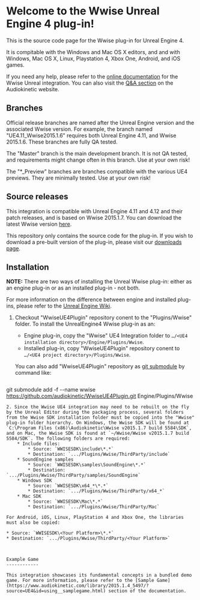 Welcome to the Wwise Unreal Engine 4 plug-in!
=================================================

This is the source code page for the Wwise plug-in for Unreal Engine 4.

It is compitable with the Windows and Mac OS X editors, and and with Windows, Mac OS X, Linux, Playstation 4, Xbox One, Android, and iOS games.

If you need any help, please refer to the [online documentation](https://www.audiokinetic.com/library/2015.1.6_5553/?source=UE4&id=index.html) for the Wwise Unreal integration. You can also visit the [Q&A section](https://www.audiokinetic.com/qa/) on the Audiokinetic website.


Branches
--------

Official release branches are named after the Unreal Engine version and the associated Wwise version. For example, the branch named "UE4.11_Wwise2015.1.6" requires both Unreal Engine 4.11, and Wwise 2015.1.6. These branches are fully QA tested.

The "Master" branch is the main development branch. It is not QA tested, and requirements might change often in this branch. Use at your own risk!

The "*_Preview" branches are branches compatible with the various UE4 previews. They are minimally tested. Use at your own risk!


Source releases
---------------

This integration is compatible with Unreal Engine 4.11 and 4.12 and their patch releases, and is based on Wwise 2015.1.7. You can download the latest Wwise version [here](http://www.audiokinetic.com/downloads/).

This repository only contains the source code for the plug-in. If you wish to download a pre-built version of the plug-in, please visit our [downloads page](http://www.audiokinetic.com/downloads/).

Installation
------------

**NOTE:** There are two ways of installing the Unreal Wwise plug-in: either as an engine plug-in or as an installed plug-in - not both.

For more information on the difference between engine and installed plug-ins, please refer to the [Unreal Engine Wiki](https://wiki.unrealengine.com/An_Introduction_to_UE4_Plugins#Engine_vs._Installed).

1. Checkout "WwiseUE4Plugin" repository conent to the "Plugins/Wwise" folder. To install the UnrealEngine4 Wwise plug-in as an:
	* Engine plug-in, copy the "Wwise" UE4 Integration folder to `…/<UE4 installation directory>/Engine/Plugins/Wwise`.
	* Installed plug-in, copy "WwiseUE4Plugin" repository conent to `…/<UE4 project directory>/Plugins/Wwise`.

    You can also add "WwiseUE4Plugin" repository as [git submodule](https://git-scm.com/docs/git-submodule) by command like:
    ```bash
git submodule add -f --name wwise https://github.com/audiokinetic/WwiseUE4Plugin.git Engine/Plugins/Wwise
```
2. Since the Wwise UE4 integration may need to be rebuilt on the fly by the Unreal Editor during the packaging process, several folders from the Wwise SDK installation folder must be copied into the "Wwise" plug-in folder hierarchy. On Windows, the Wwise SDK will be found at `C:\Program Files (x86)\Audiokinetic\Wwise v2015.1.7 build 5584\SDK`, and on Mac, the Wwise SDK is found at `~/Wwise/Wwise v2015.1.7 build 5584/SDK`. The following folders are required:
	* Include files:
		* Source: `WWISESDK\include\*.*`
		* Destination: `.../Plugins/Wwise/ThirdParty/include`
	* SoundEngine samples
		* Source: `WWISESDK\samples\SoundEngine\*.*`
		* Destination: `.../Plugins/Wwise/ThirdParty/samples/SoundEngine`
	* Windows SDK
		* Source: `WWISESDK\x64_*\*.*`
		* Destination: `.../Plugins/Wwise/ThirdParty/x64_*`
	* Mac SDK
		* Source: `WWISESDK\Mac\*.*`
		* Destination: `.../Plugins/Wwise/ThirdParty/Mac`

For Android, iOS, Linux, PlayStation 4 and Xbox One, the libraries must also be copied:

* Source: `WWISESDK\<Your Platform>\*.*`
* Destination: `.../Plugins/Wwise/ThirdParty/<Your Platform>`



Example Game
------------

This integration showcases its fundamental concepts in a bundled demo game. For more information, please refer to the [Sample Game](https://www.audiokinetic.com/library/2015.1.4_5497/?source=UE4&id=using__samplegame.html) section of the documentation.